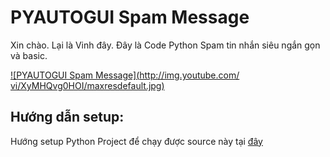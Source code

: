 # PYAUTOGUI Spam Message
Xin chào. Lại là Vinh đây. Đây là Code Python Spam tin nhắn siêu ngắn gọn và basic.

[![PYAUTOGUI Spam Message](http://img.youtube.com/
vi/XyMHQvg0HOI/maxresdefault.jpg)](http://www.youtube.com/watch?v=XyMHQvg0HOI)


## Hướng dẫn setup:
Hướng setup Python Project để chạy được source này tại [đây](https://mango-freesia-da4.notion.site/Doc-H-ng-d-n-Setup-Python-Project-VinhWeb-19274673f5db80679725d682c13c7f90?pvs=74)
